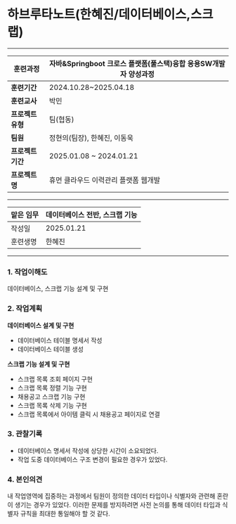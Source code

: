 # 하브루타노트(한혜진/데이터베이스,스크랩)

---

| **훈련과정** | 자바&Springboot 크로스 플랫폼(풀스택)융합 응용SW개발자 양성과정 |
| --- | --- |
| **훈련기간** | 2024.10.28~2025.04.18 |
| **훈련교사** | 박민 |
| **프로젝트 유형** | 팀(협동) |
| **팀원** | 정현의(팀장), 한혜진, 이동욱 |
| **프로젝트 기간** | 2025.01.08 ~ 2024.01.21 |
| **프로젝트명** | 휴먼 클라우드 이력관리 플랫폼 웹개발 |

---

| 맡은 임무 | 데이터베이스 전반, 스크랩 기능 |
| --- | --- |
| 작성일 | 2025.01.21 |
| 훈련생명 | 한혜진 |

---

### 1. 작업이해도

데이터베이스, 스크랩 기능 설계 및 구현

### 2. 작업계획

**데이터베이스 설계 및 구현**
- 데이터베이스 테이블 명세서 작성
- 데이터베이스 테이블 생성

**스크랩 기능 설계 및 구현**
- 스크랩 목록 조회 페이지 구현
- 스크랩 목록 정렬 기능 구현
- 채용공고 스크랩 기능 구현
- 스크랩 목록 삭제 기능 구현
- 스크랩 목록에서 아이템 클릭 시 채용공고 페이지로 연결

### 3. 관찰기록

- 데이터베이스 명세서 작성에 상당한 시간이 소요되었다.
- 작업 도중 데이터베이스 구조 변경이 필요한 경우가 있었다.

### 4. 본인의견
내 작업영역에 집중하는 과정에서 팀원이 정의한 데이터 타입이나 식별자와 관련해 혼란이 생기는 경우가 있었다.
이러한 문제를 방지하려면 사전 논의를 통해 데이터 타입과 식별자 규칙을 최대한 통일해야 할 것 같다.
